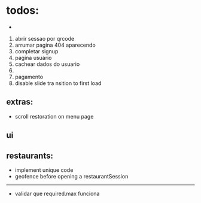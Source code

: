 # todos:

-

1. abrir sessao por qrcode
1. arrumar pagina 404 aparecendo
1. completar signup
1. pagina usuário
1. cachear dados do usuario
1.
1. pagamento
1. disable slide tra nsition to first load

## extras:

- scroll restoration on menu page

## ui

## restaurants:

- implement unique code
- geofence before opening a restaurantSession

---

- validar que required.max funciona
